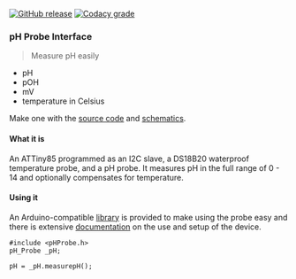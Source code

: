 [![GitHub release](https://img.shields.io/github/release/u-fire/pHProbe.svg)]()
[![Codacy grade](https://img.shields.io/codacy/grade/5a3eff9c5b7c49c5ba03cbe2b4435c3e.svg)]()

### pH Probe Interface

> Measure pH easily
* pH
* pOH
* mV
* temperature in Celsius

Make one with the [source code](https://github.com/u-fire/ph-probe-interface) and [schematics](https://upverter.com/justind000/10bda5b8c95ab94b/pH-Meter/).  

#### What it is
An ATTiny85 programmed as an I2C slave, a DS18B20 waterproof temperature probe, and a pH probe. It measures pH in the full range of 0 - 14 and optionally compensates for temperature.

#### Using it
An Arduino-compatible [library](https://github.com/u-fire/pHProbe) is provided to make using the probe easy and there is extensive [documentation](http://ufire.co/pHProbe/) on the use and setup of the device.

~~~
#include <pHProbe.h>
pH_Probe _pH;

pH = _pH.measurepH();
~~~
